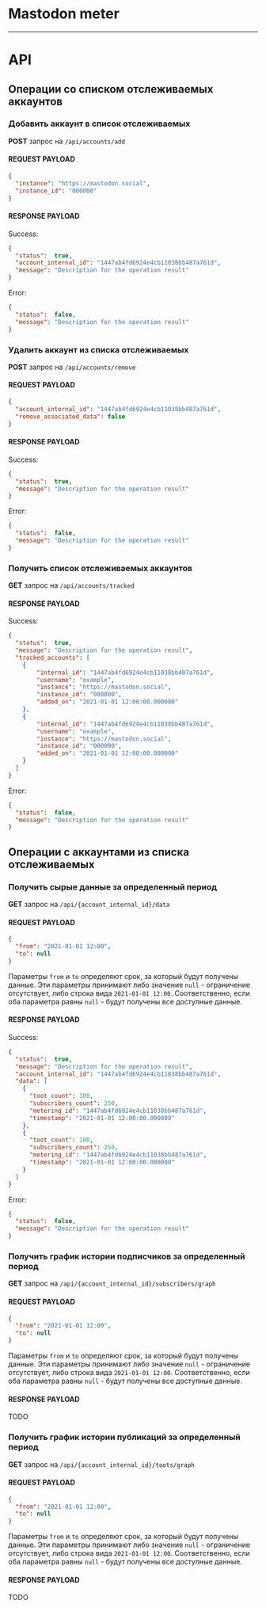 # Mastodon meter

---

# API

## Операции со списком отслеживаемых аккаунтов

### Добавить аккаунт в список отслеживаемых
**POST** запрос на `/api/accounts/add`

#### REQUEST PAYLOAD
```json
{
  "instance": "https://mastodon.social",
  "instance_id": "000000"
}
```

#### RESPONSE PAYLOAD
Success:
```json
{
  "status":  true,
  "account_internal_id": "1447ab4fd6924e4cb11038bb487a761d",
  "message": "Description for the operation result"
}
```

Error:
```json
{
  "status":  false,
  "message": "Description for the operation result"
}
```


### Удалить аккаунт из списка отслеживаемых
**POST** запрос на `/api/accounts/remove`

#### REQUEST PAYLOAD
```json
{
  "account_internal_id": "1447ab4fd6924e4cb11038bb487a761d",
  "remove_associated_data": false
}
```

#### RESPONSE PAYLOAD
Success:
```json
{
  "status":  true,
  "message": "Description for the operation result"
}
```

Error:
```json
{
  "status":  false,
  "message": "Description for the operation result"
}
```

### Получить список отслеживаемых аккаунтов
**GET** запрос на `/api/accounts/tracked`

#### RESPONSE PAYLOAD
Success:
```json
{
  "status":  true,
  "message": "Description for the operation result",
  "tracked_accounts": [
    {
        "internal_id": "1447ab4fd6924e4cb11038bb487a761d",
        "username": "example",
        "instance": "https://mastodon.social",
        "instance_id": "000000",
        "added_on": "2021-01-01 12:00:00.000000"
    },
    {
        "internal_id": "1447ab4fd6924e4cb11038bb487a761d",
        "username": "example",
        "instance": "https://mastodon.social",
        "instance_id": "000000",
        "added_on": "2021-01-01 12:00:00.000000"
    }
  ]
}
```

Error:
```json
{
  "status":  false,
  "message": "Description for the operation result"
}
```

## Операции с аккаунтами из списка отслеживаемых

### Получить сырые данные за определенный период
**GET** запрос на `/api/{account_internal_id}/data`
#### REQUEST PAYLOAD
```json
{
  "from": "2021-01-01 12:00",
  "to": null
}
```

Параметры `from` и `to` определяют срок, за который будут получены данные. Эти параметры принимают либо значение 
`null` - ограничение отсутствует, либо строка вида `2021-01-01 12:00`. Соответственно, если оба параметра равны 
`null` - будут получены все доступные данные.

#### RESPONSE PAYLOAD
Success:
```json
{
  "status":  true,
  "message": "Description for the operation result",
  "account_internal_id": "1447ab4fd6924e4cb11038bb487a761d",
  "data": [
    {
      "toot_count": 100,
      "subscribers_count": 250,
      "metering_id": "1447ab4fd6924e4cb11038bb487a761d",
      "timestamp": "2021-01-01 12:00:00.000000"
    },
    {
      "toot_count": 100,
      "subscribers_count": 250,
      "metering_id": "1447ab4fd6924e4cb11038bb487a761d",
      "timestamp": "2021-01-01 12:00:00.000000"
    }
  ]
}
```

Error:
```json
{
  "status":  false,
  "message": "Description for the operation result"
}
```

### Получить график истории подписчиков за определенный период
**GET** запрос на `/api/{account_internal_id}/subscribers/graph`
#### REQUEST PAYLOAD
```json
{
  "from": "2021-01-01 12:00",
  "to": null
}
```

Параметры `from` и `to` определяют срок, за который будут получены данные. Эти параметры принимают либо значение 
`null` - ограничение отсутствует, либо строка вида `2021-01-01 12:00`. Соответственно, если оба параметра равны 
`null` - будут получены все доступные данные.

#### RESPONSE PAYLOAD
TODO

### Получить график истории публикаций за определенный период
**GET** запрос на `/api/{account_internal_id}/toots/graph`
#### REQUEST PAYLOAD
```json
{
  "from": "2021-01-01 12:00",
  "to": null
}
```

Параметры `from` и `to` определяют срок, за который будут получены данные. Эти параметры принимают либо значение 
`null` - ограничение отсутствует, либо строка вида `2021-01-01 12:00`. Соответственно, если оба параметра равны 
`null` - будут получены все доступные данные.

#### RESPONSE PAYLOAD
TODO
